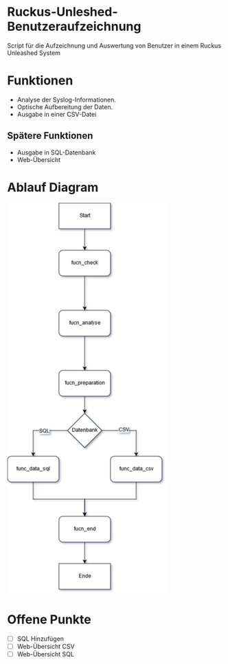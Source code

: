 # Ruckus-Unleshed-Benutzeraufzeichnung
Script für die Aufzeichnung und Auswertung von Benutzer in einem Ruckus Unleashed System

# Funktionen
- Analyse der Syslog-Informationen.
- Optische Aufbereitung der Daten.
- Ausgabe in einer CSV-Datei
 
## Spätere Funktionen
- Ausgabe in SQL-Datenbank
- Web-Übersicht

# Ablauf Diagram
![Hauptablaufdiagramm](/img/Funktionsdiagramm.png)

# Offene Punkte
 - [ ] SQL Hinzufügen
 - [ ] Web-Übersicht CSV
 - [ ] Web-Übersicht SQL